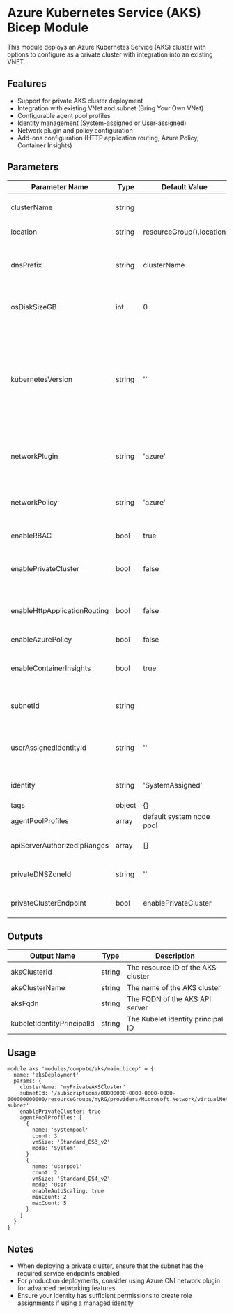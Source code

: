 # Azure Kubernetes Service (AKS) Bicep Module

This module deploys an Azure Kubernetes Service (AKS) cluster with options to configure as a private cluster with integration into an existing VNET.

## Features

- Support for private AKS cluster deployment
- Integration with existing VNet and subnet (Bring Your Own VNet)
- Configurable agent pool profiles
- Identity management (System-assigned or User-assigned)
- Network plugin and policy configuration
- Add-ons configuration (HTTP application routing, Azure Policy, Container Insights)

## Parameters

| Parameter Name | Type | Default Value | Description |
|----------------|------|---------------|-------------|
| clusterName | string | | The name of the AKS cluster |
| location | string | resourceGroup().location | Location for the cluster |
| dnsPrefix | string | clusterName | Optional DNS prefix for the Kubernetes API server FQDN |
| osDiskSizeGB | int | 0 | Disk size (in GB) for each agent pool node |
| kubernetesVersion | string | '' | The version of Kubernetes. Specify a specific version like '1.29.2' or leave empty to use the default version recommended by Azure |
| networkPlugin | string | 'azure' | Network plugin used for Kubernetes networking |
| networkPolicy | string | 'azure' | Network policy used for Kubernetes networking |
| enableRBAC | bool | true | Enable RBAC for the cluster |
| enablePrivateCluster | bool | false | Enable private networking for the Kubernetes cluster |
| enableHttpApplicationRouting | bool | false | Enable HTTP application routing add-on |
| enableAzurePolicy | bool | false | Enable Azure Policy add-on |
| enableContainerInsights | bool | true | Enable container insights add-on |
| subnetId | string | | Subnet ID where the AKS nodes will be placed |
| userAssignedIdentityId | string | '' | ID of user-assigned managed identity for the cluster |
| identity | string | 'SystemAssigned' | Type of identity to use for the cluster |
| tags | object | {} | Resource tags |
| agentPoolProfiles | array | default system node pool | Agent pool configuration |
| apiServerAuthorizedIpRanges | array | [] | Authorized IP ranges for API server access |
| privateDNSZoneId | string | '' | Private DNS Zone ID for private cluster |
| privateClusterEndpoint | bool | enablePrivateCluster | Private cluster API server endpoint |

## Outputs

| Output Name | Type | Description |
|-------------|------|-------------|
| aksClusterId | string | The resource ID of the AKS cluster |
| aksClusterName | string | The name of the AKS cluster |
| aksFqdn | string | The FQDN of the AKS API server |
| kubeletIdentityPrincipalId | string | The Kubelet identity principal ID |

## Usage

```bicep
module aks 'modules/compute/aks/main.bicep' = {
  name: 'aksDeployment'
  params: {
    clusterName: 'myPrivateAKSCluster'
    subnetId: '/subscriptions/00000000-0000-0000-0000-000000000000/resourceGroups/myRG/providers/Microsoft.Network/virtualNetworks/myVnet/subnets/aks-subnet'
    enablePrivateCluster: true
    agentPoolProfiles: [
      {
        name: 'systempool'
        count: 3
        vmSize: 'Standard_DS3_v2'
        mode: 'System'
      }
      {
        name: 'userpool'
        count: 2
        vmSize: 'Standard_DS4_v2'
        mode: 'User'
        enableAutoScaling: true
        minCount: 2
        maxCount: 5
      }
    ]
  }
}
```

## Notes

- When deploying a private cluster, ensure that the subnet has the required service endpoints enabled
- For production deployments, consider using Azure CNI network plugin for advanced networking features
- Ensure your identity has sufficient permissions to create role assignments if using a managed identity
